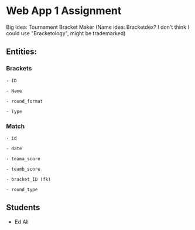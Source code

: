 # Web App 1 Assignment

Big Idea: Tournament Bracket Maker (Name idea: Bracketdex? I don't think I could use "Bracketology", might be trademarked)

## Entities:

### Brackets

	- ID
    
	- Name
    
	- round_format
    
	- Type

### Match
    
	- id
    
	- date
    
	- teama_score
    
	- teamb_score
    
	- bracket_ID (fk)
    
	- round_type


## Students

- Ed Ali
